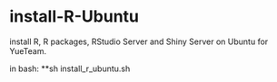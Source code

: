 # install-R-Ubuntu

install R, R packages, RStudio Server and Shiny Server on Ubuntu for YueTeam.

in bash:
**sh install_r_ubuntu.sh
